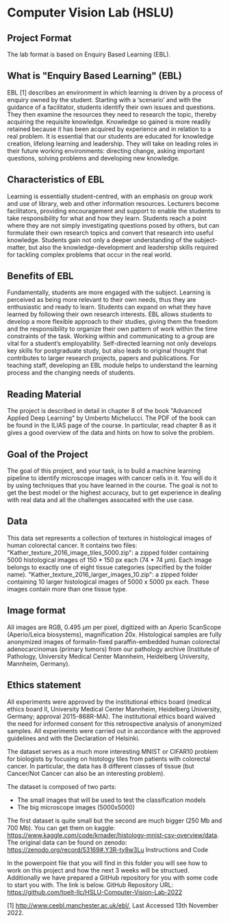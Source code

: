 # Computer Vision Lab (HSLU)

## Project Format

The lab format is based on Enquiry Based Learning (EBL).

## What is "Enquiry Based Learning" (EBL)

EBL [1] describes an environment in which learning is driven by a process of enquiry owned by the student.
Starting with a ‘scenario’ and with the guidance of a facilitator, students identify their own issues and questions. They then examine the resources they need to research the topic, thereby acquiring the requisite knowledge. Knowledge so gained is more readily retained because it has been acquired by experience and in relation to a real problem.
It is essential that our students are educated for knowledge creation, lifelong learning and leadership. They will take on leading roles in their future working environments: directing change, asking important questions, solving problems and developing new knowledge.

## Characteristics of EBL

Learning is essentially student-centred, with an emphasis on group work and use of library, web and other information resources.
Lecturers become facilitators, providing encouragement and support to enable the students to take responsibility for what and how they learn.
Students reach a point where they are not simply investigating questions posed by others, but can formulate their own research topics and convert that research into useful knowledge.
Students gain not only a deeper understanding of the subject-matter, but also the knowledge-development and leadership skills required for tackling complex problems that occur in the real world.

## Benefits of EBL

Fundamentally, students are more engaged with the subject. Learning is perceived as being more relevant to their own needs, thus they are enthusiastic and ready to learn.
Students can expand on what they have learned by following their own research interests.
EBL allows students to develop a more flexible approach to their studies, giving them the freedom and the responsibility to organize their own pattern of work within the time constraints of the task.
Working within and communicating to a group are vital for a student’s employability.
Self-directed learning not only develops key skills for postgraduate study, but also leads to original thought that contributes to larger research projects, papers and publications.
For teaching staff, developing an EBL module helps to understand the learning process and the changing needs of students.

## Reading Material

The project is described in detail in chapter 8 of the book "Advanced Applied Deep Learning" by Umberto Michelucci. The PDF of the book can be found in the ILIAS page of the course. In particular, read chapter 8 as it gives a good overview of the data and hints on how to solve the problem.

## Goal of the Project

The goal of this project, and your task, is to build a machine learning pipeline to identify microscope images with cancer cells in it. You will do it by using techniques that you have learned in the course. The goal is not to get the best model or the highest accuracy, but to get experience in dealing with real data and all the challenges assocaited with the use case.

## Data

This data set represents a collection of textures in histological images of human colorectal cancer. It contains two files:
"Kather_texture_2016_image_tiles_5000.zip": a zipped folder containing 5000 histological images of 150 * 150 px each (74 * 74 µm). Each image belongs to exactly one of eight tissue categories (specified by the folder name).
"Kather_texture_2016_larger_images_10.zip": a zipped folder containing 10 larger histological images of 5000 x 5000 px each. These images contain more than one tissue type.

## Image format

All images are RGB, 0.495 µm per pixel, digitized with an Aperio ScanScope (Aperio/Leica biosystems), magnification 20x. Histological samples are fully anonymized images of formalin-fixed paraffin-embedded human colorectal adenocarcinomas (primary tumors) from our pathology archive (Institute of Pathology, University Medical Center Mannheim, Heidelberg University, Mannheim, Germany).

## Ethics statement

All experiments were approved by the institutional ethics board (medical ethics board II, University Medical Center Mannheim, Heidelberg University, Germany; approval 2015-868R-MA). The institutional ethics board waived the need for informed consent for this retrospective analysis of anonymized samples. All experiments were carried out in accordance with the approved guidelines and with the Declaration of Helsinki.


The dataset serves as a much more interesting MNIST or CIFAR10 problem for biologists by focusing on histology tiles from patients with colorectal cancer. In particular, the data has 8 different classes of tissue (but Cancer/Not Cancer can also be an interesting problem). 

The dataset is composed of two parts:
- The small images that will be used to test the classification models
- The big microscope images (5000x5000)

The first dataset is quite small but the second are much bigger (250 Mb and 700 Mb). You can get them on 
kaggle: https://www.kaggle.com/code/kmader/histology-mnist-csv-overview/data. The original data can be found on zenodo: https://zenodo.org/record/53169#.Y3R-ty8w3Lu
Instructions and Code

In the powerpoint file that you will find in this folder you will see how to work on this project and how the next 3 weeks will be structued. Additionally we have prepared a GitHub repository for you with some code to start you with. The link is below.
GitHub Repository URL: https://github.com/toelt-llc/HSLU-Computer-Vision-Lab-2022

[1] http://www.ceebl.manchester.ac.uk/ebl/, Last Accessed 13th November 2022.